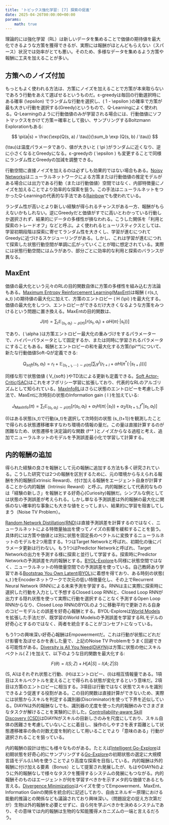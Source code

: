 ```yaml
---
title: 'トピックス強化学習: [7] 探索の促進'
date: 2025-04-26T00:00:00+00:00
params:
    math: true
---
```


理論的には強化学習（RL）は新しいデータを集めることで価値の期待値を最大化できるような方策を獲得できるが、実際には報酬がほとんどもらえない（スパース）状況では効率がとても悪い。そのため、多様なデータを集めるよう方策や報酬に工夫を加えることが多い。

## 方策へのノイズ付加

もっともよく使われる方法は、方策にノイズを加えることで方策が本来取らないであろう行動をあえて選ばせるというものだ。ε-greedyは毎回の行動選択時にある確率 \(\epsilon\) でランダムな行動を選択し、\( 1 - \epsilon \)の確率で方策が最も大きい行動を選択する(Greedy)というもので、Q-Learningによく使われる。Q-Learningのように行動価値のみが学習される場合には、行動価値にソフトマックスをかけて方策＝確率として扱い、サンプリングするBoltzmann Explorationもある:

$$
\pi(a|s) = \frac{\exp(Q(s, a) / \tau)}{\sum_b \exp (Q(s, b) / \tau)}
$$

\(\tau\)は温度パラメータであり、値が大きいと \( \pi \)がランダムに近くなり、逆に小さくなるとGreedyになる。ε-greedyの \( \epsilon \) も変更することで同様にランダム性とGreedyの加減を調整できる。

行動空間に直接ノイズを加えるのは必ずしも効果的ではない場合もある。[Noisy Networks](https://arxiv.org/abs/1706.10295)はニューラルネットワークによる方策または行動価値の推定モデルがある場合には出力である行動（または行動価値）空間ではなく、内部特徴量にノイズを加えることでより効率的な探索を狙う。この手法はニューラルネットをつかったQ-Learningの代表的な手法である[Rainbow](https://arxiv.org/abs/1710.02298)でも使われている。

ランダム性が高いとより新しい経験が得られるチャンスがある一方、報酬がもらえないかもしれない。逆にGreedyだと価値がすでに高いとわかっている行動しか選択されず、結果的にデータの多様性が損なわれる。こうした関係を「利用と探索のトレードオフ」などと呼ぶ。よく使われるヒューリスティクスとしては、学習初期段階は探索に寄せてランダム性を大きくし、学習が進むにつれてGreedyに近づけるスケジューリングがある。しかし、これは学習が進むにつれて探索した状態行動空間が単調に広がっていくことが暗に想定されている。実際には状態行動空間にはムラがあり、部分ごとに効率的な利用と探索のバランスが異なる。

## MaxEnt

価値の最大化という元々のRLの目的関数自体に方策の多様性を組み込む方法論もある。[Maximum Entropy Reinforcement Learning(MaxEnt)](https://arxiv.org/pdf/1702.08165)は報酬 \( r(s_t, a_t) \)の期待値の最大化に加えて、方策のエントロピー \( H (\pi) \)を最大化する。価値の最大化をしつつ、エントロピーができるだけ大きくなるような方策をみつけるという問題に置き換える。MaxEntの目的関数は、

$$
J(\pi) = \sum_t \mathbb{E}_{(s_t, a_t) \sim \rho(\pi)} [ r(s_t, a_t) + \alpha H(\pi(\cdot|s_t))] 
$$

であり、\( \alpha \)は方策エントロピー最大化の重みづけをするパラメーターで、ハイパーパラメータとして固定するか、または同時に学習されるパラメータにすることもある。報酬とエントロピーの和を最大化する方策\(\pi^*\)について、新たな行動価値Soft-Qが定義できる:

$$
Q_{soft}(s_t, a_t) = r_t + \mathbb{E}_{(s_{t+1},\cdots) \sim \rho(\pi)} [\sum_l \gamma^l (r_{t+l} + \alpha H(\pi^*(\cdot|s_{t+l})))]
$$

同様な形で状態価値 \( V_{soft} \)やTD法による更新も定義できる。[Soft Actor-Critic(SAC)](https://arxiv.org/abs/1801.01290)はこれをオフポリシー学習に拡張しており、代表的なRLのアルゴリズムとして知られている。[MaxInfoRL](https://arxiv.org/abs/2412.12098)はさらに状態のエントロピーを考慮した手法で、MaxEntに次時刻の状態のInformation gain \( I \)を加えている:

$$
J_{\text{MaxInfo}}(\pi) = \sum_t \mathbb{E}_{(s_t, a_t) \sim \rho(\pi)} [ r(s_t, a_t) + \alpha_1 H(\pi(\cdot|s_t)) + \alpha_2 I(s_{t+1},f^*|s_t, a_t)] 
$$

\(I\)はある状態\(s_t\)で行動\(a_t\)を選択して次時刻の状態 \(s_{t+1}\)を観測したことで得られる状態遷移確率すなわち環境の情報の量だ。この量は直接計算するのが困難なため、状態遷移を決定論的な関数 \(f^* \)とノイズからなる過程と考え、追加でニューラルネットのモデルを予測誤差最小化で学習して計算する。

## 内的報酬の追加

得られた経験の良さを報酬として元の報酬に追加する方法も多く研究されている。こうした研究では2つの報酬を区別するために、元の環境から与えられる報酬を外的報酬(Extrinsic Reward)、付け加える報酬をエージェント自身が計算することから内的報酬（Intrinsic Reward）と呼ぶ。内的報酬として代表的なものは「経験の新しさ」を報酬とする好奇心(Curiosity)報酬だ。シンプルな例としては状態の予測誤差が考えられる。しかし単なる予測誤差は外的報酬の最大化に関係のない確率的な事象にも大きな値をとってしまい、結果的に学習を阻害してしまう（Noise TV Problem）。

[Random Network Distillation(RND)](https://arxiv.org/abs/1810.12894)は直接予測誤差を計算するのではなく、ニューラルネットによる特徴量抽出を使ってノイズの影響を緩和することを狙う。具体的には方策や価値とは別に状態を固定長のベクトルに変換するニューラルネットのモデルを2つ用意する。1つはTarget Networkと呼ばれ、初期化の後にパラメータ更新は行わない。もう1つはPredictor Networkと呼ばれ、Target Networkの出力を予測する様に探索と並行して学習する。探索時にPredictor Networkの予測誤差を内的報酬とする。[BYOL-Explore](https://arxiv.org/abs/2206.08332)も同様に状態空間ではなく、ニューラルネットの特徴量空間での予測誤差を使っている。自己教師あり学習である[Bootstrap You Own Latent(BYOL)](https://arxiv.org/abs/2006.07733)に着想を得ており、ある時刻の状態\( s_t \)をEncoderネットワークで次元の低い特徴量化し、その上でRecurrent Neural Network (RNN)による未来予測を学習する。RNNは主に実際に探索時に選択した行動を入力として予想するClosed Loop RNNと、Closed Loop RNNが出力する隠れ状態を使って実際に行動を選択することなく予測するOpen Loop RNNからなり、Closed Loop RNNのBYOLのように移動平均で更新される自身のコピーモデルとの誤差を好奇心報酬とする。BYOL-Exploreは[World Models](https://arxiv.org/abs/1803.10122)を拡張した手法だが、既学習のWorld Modelsの予測誤差を学習するRLモデルの好奇心とするのではなく、両者を統合することがコンセプトになっている。

もう1つの興味深い好奇心報酬はEmpowermentだ。これは行動が状態にどれだけ影響を及ぼせるかを表した量で、上記のNoise TV Problemをうまく回避できる可能性がある。[Diversity is All You Need(DIAYN)](https://arxiv.org/abs/1802.06070)は方策に状態の他にスキルベクトル\( Z \)を加えて、以下のような目的関数を最大化する:

$$
F(\theta) = I(S;Z) + H[A|S] -I(A;Z|S)
$$

\(S, A\)はそれぞれ状態と行動、\(H\)はエントロピー、\(I\)は相互情報量である。1項目はスキルベクトルを変えることで得られる状態が変化するという意味だ。2項目は方策のエントロピーに相当する。3項目は行動ではなく状態でスキルを識別できるよう促進する役割がある。この目的関数は直接計算ができないため、実際には状態からスキルを判定する識別器(Discriminator)を使って下界を近似している。DIAYNは外的報酬なしでも、識別器の尤度を使った内的報酬のみでさまざまなタスクが解けることを実験的に示した。[Controllability-aware Skill Discovery (CSD)](https://arxiv.org/abs/2302.05103)はDIAYNがスキルの目新しさのみを尺度にしており、スキル自体の困難さを考慮していないことに着目し、操作のしやすさを表す距離として状態遷移確率の負の対数尤度を制約として用いることでより「意味のある」行動が選択されることを狙っている。

内的報酬の設計は他にも様々なものがある。たとえば[Intelligent Go-Explore](https://arxiv.org/abs/2405.15143)は初期状態を好奇心的にサンプリングする[Go-Explore](https://www.nature.com/articles/s41586-020-03157-9)の初期状態の選定に大規模言語モデル(LLM)を使うことでより高度な探索を目指している。内的報酬は外的報酬に付け加える要素（Bonus）として提案され発展したが、もはやDIAYNのように外的報酬なしで様々なタスクを獲得するシステムの発展にもつながる。内的報酬そのものはエージェントが何を学習すべきかを示すメタ的な価値であるとも言える。[Divergence Minimization](https://arxiv.org/abs/2009.01791)はベイズを使ってEmpowerment、MaxEnt、Information Gainの関係を統合的に記述しており、自由エネルギー原理における能動的推論との関係なども議論されており興味深い。（問題設定の捉え方次第だが）生物は外的報酬を必要とせずに、自ら何を学ぶべきかを決めるシステムであり、その意味では内的報酬は生物的な知能獲得メカニズムの一端と言えるだろう。